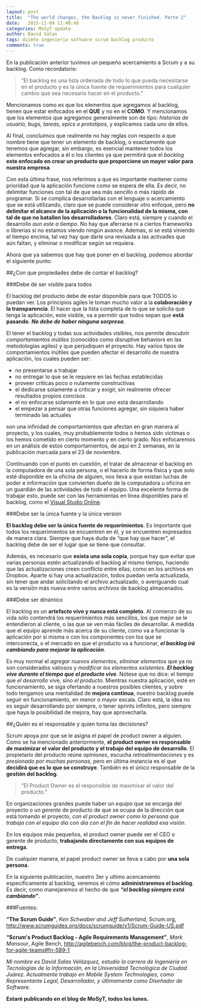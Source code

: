 ```yaml
---
layout: post
title:  "The world changes, the Backlog is never finished. Parte 2"
date:   2015-11-09 11:40:49
categories: MoSyT update
author: David Salas
tags: diseño ingenieria software scrum backlog producto
comments: true
---
```


En la publicación anterior tuvimos un pequeño acercamiento a Scrum y a su backlog. Como recordatorio:

>“El backlog es una lista ordenada de todo lo que pueda necesitarse en el producto y es la única fuente de requerimientos para cualquier cambio que sea necesario hacer en el producto.” 

Mencionamos como es que los elementos que agregamos al backlog, tienen que estar enfocados en el **QUE** y no en el **COMO**. Y mencionamos que los elementos que agregamos generalmente son de tipo: *historias de usuario, bugs, tareas, epics o prototipos*, y explicamos cada uno de ellos. 

Al final, concluimos que realmente no hay reglas con respecto a que nombre tiene que tener un elemento de backlog, o exactamente que tenemos que agregar, sin embargo, es esencial mantener todos los elementos enfocados a él o los clientes ya que permitirá que el *backlog* **este enfocado en crear un producto que proporcione un mayor valor para nuestra empresa**.

Con esta última frase, nos referimos a que es importante mantener como prioridad que la aplicación funcione como se espera de ella. Es decir, no delimitar funciones con tal de que sea más sencillo o más rápido de programar. Si se complica desarrollarlas con el lenguaje o acercamiento que se está utilizando, claro que se puede considerar otro enfoque, pero **no delimitar el alcance de la aplicación o la funcionalidad de la misma, con tal de que no batallen los desarrolladores**. Claro está, siempre y cuando el desarrollo *aun este a tiempo*. No hay que aferrarse ni a ciertos frameworks o librerias si no estamos viendo ningún avance. Ademas, si se está viniendo el tiempo encima, tal vez hay que darle una revisada a las activades que aún faltan, y eliminar o modificar según se requiera. 

Ahora que ya sabemos que hay que poner en el backlog, podemos abordar el siguiente punto:

##¿Con que propiedades debe de contar el backlog?

###Debe de ser visible para todos

El backlog del producto debe de estar disponible para que TODOS lo puedan ver. Los principios agiles le toman mucho valor a la **colaboración y la transparencia**. El hacer que la lista completa de lo que se solicita que tenga la aplicación, este visible, va a permitir que todos sepan que **está pasando**. ***No debe de haber ninguna sorpresa***. 

El tener el backlog y todas sus actividades visibles, nos permite descubrir *comportamientos inútiles* (conocidos como disruptive behaviors en las metodologías agiles) y que perjudiquen el proyecto. Hay varios tipos de comportamientos inútiles que pueden afectar el desarrollo de nuestra aplicación, los cuales pueden ser: 
<ul>
<li>no presentarse a trabajar</li>
<li>no entregar lo que se le requiere en las fechas establecidas</li>
<li>proveer criticas poco o nulamente constructivas</li>
<li>el dedicarse solamente a criticar y exigir, sin realmente ofrecer resultados propios concisos</li>
<li>el no enfocarse solamente en lo que uno está desarrollando</li>
<li>el empezar a pensar que otras funciones agregar, sin siquiera haber terminado las actuales</li>
</ul>
son una infinidad de comportamientos que afectan en gran manera al proyecto, y los cuales, muy probablemente todos o hemos sido victimas o los hemos cometido en cierto momento y en cierto grado. Nos enfocaremos en un análisis de estos comportamientos, de aquí en 2 semanas, en la publicación marcada para el 23 de noviembre. 

Continuando con el punto en cuestión, el tratar de almacenar el backlog en la computadora de una sola persona, o el hacerlo de forma física y que solo esté disponible en la oficina de alguien, nos lleva a que existan luchas de poder e información que convierten dueño de la computadora u oficina en un guardián de las actividades de todo el equipo.
Una excelente forma de trabajar esto, puede ser con las herramientas en línea disponibles para el backlog, como el  <a href="https://www.visualstudio.com/en-us/products/what-is-visual-studio-online-vs.aspx">Visual Studio Online</a>. 

###Debe ser la única fuente y la única version

**El backlog debe ser la única fuente de requerimientos**. Es importante que todos los requerimientos se encuentren en él, y se encuentren expresados de manera clara. Siempre que haya duda de “que hay que hacer”, el backlog debe de ser el lugar que se tiene que consultar.

Además, es necesario que **exista una sola copia**, porque hay que evitar que varias personas estén actualizando el backlog al mismo tiempo, haciendo que las actualizaciones creen conflicto entre ellas, como en los archivos en Dropbox. Aparte si hay una actualización, todos puedan verla actualizada, sin tener que andar solicitando el archivo actualizado, o averiguando cual es la versión más nueva entre varios archivos de backlog almacenados. 

###Debe ser dinámico

El backlog es un **artefacto vivo y nunca está completo**. Al comienzo de su vida sólo contendrá los requerimientos más sencillos, los que mejor se le entendieron al cliente, o las que se ven más fáciles de desarrollar. A medida que el equipo aprende más acerca de su cliente, como va a funcionar la aplicación por si misma o con los componentes con los que se interconecta, o el mercado en que el producto va a funcionar, ***el backlog irá cambiando para mejorar la aplicación***.

Es muy normal el *agregar nuevos elementos*, *eliminar elementos* que ya no son considerados valiosos y *modificar los elementos existentes*. ***El backlog vive durante el tiempo que el producto vive***. Nótese que no dice: el tiempo que *el desarrollo* vive, sino *el producto*. Mientras nuestra aplicación, esté en funcionamiento, se siga ofertando a nuestros posibles clientes, y sobre todo tengamos una mentalidad de **mejora continua**, nuestro backlog puede seguir en funcionamiento, en menor o mayor escala. Claro está, la idea no es seguir desarrollando por siempre, o tener sprints infinitos, pero siempre que haya la posibilidad de mejora, hay que aprovecharla. 

##¿Quién es el responsable y quien toma las decisiones?

Scrum apoya por que se le asigna el papel de product owner a alguien. Como se ha mencionado anteriormente, **el product owner es responsable de maximizar el valor del producto y el trabajo del equipo de desarrollo**. El propietario del producto reúne *opiniones*, escucha *retroalimentaciones* y es *presionado por muchas personas*, pero en última instancia es el que **decidirá que es lo que se construye**. También es el único responsable de la **gestión del backlog**.

>"El Product Owner es el responsible de maximixar el valor del producto."

En organizaciones grandes puede haber un *equipo* que se encarga del proyecto o *un gerente* de producto de que se ocupa de la dirección que está tomando el proyecto, *con el product owner como la persona que trabaja con el equipo dia con dia con el fin de hacer realidad esa visión*.

En los equipos más pequeños, el product owner puede ser el CEO o gerente de producto, **trabajando directamente con sus equipos de entrega**.

De cualquier manera, el papel product owner se lleva a cabo por **una sola persona**.

En la siguiente publicación, nuestro 3er y ultimo acercamiento específicamente al backlog, veremos el cómo **administraremos el backlog**. Es decir, como manejaremos el hecho de que ***“el backlog siempre está cambiando”***. 


###Fuentes:

**“The Scrum Guide”**, *Ken Schwaber and Jeff Sutherland*, Scrum.org,
http://www.scrumguides.org/docs/scrumguide/v1/Scrum-Guide-US.pdf

**“Scrum's Product Backlog - Agile Requirements Management”**, *Mark Mansour*, Agile Bench,
http://agilebench.com/blog/the-product-backlog-for-agile-teams#fn-589-1

*Mi nombre es David Salas Velázquez, estudio la carrera de Ingeniería en Tecnologías de la Información, en la Universidad Tecnológica de Ciudad Juárez. Actualmente trabajo en Mobile System Technologies, como Representante Legal, Desarrollador, y últimamente como Diseñador de Software.*

**Estaré publicando en el blog de MoSyT, todos los lunes.** 
